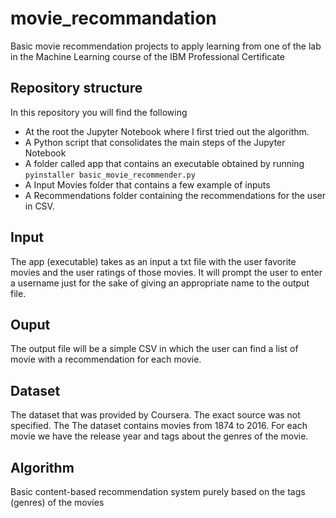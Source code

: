 # movie_recommandation
Basic movie recommendation projects to apply learning from one of the lab in the Machine Learning course of the IBM Professional Certificate

## Repository structure
In this repository you will find the following 
* At the root the Jupyter Notebook where I first tried out the algorithm.
* A Python script that consolidates the main steps of the Jupyter Notebook 
* A folder called app that contains an executable obtained by running `pyinstaller basic_movie_recommender.py`
* A Input Movies folder that contains a few example of inputs
* A Recommendations folder containing the recommendations for the user in CSV.

## Input
The app (executable) takes as an input a txt file with the user favorite movies and the user ratings of those movies. It will prompt the user to enter a username just for the sake of giving an appropriate name to the output file.

## Ouput 
The output file will be a simple CSV in which the user can find a list of movie with a recommendation for each movie.

## Dataset
The dataset that was provided by Coursera. The exact source was not specified.
The The dataset contains movies from 1874 to 2016. For each movie we have the release year and tags about the genres of the movie.

## Algorithm
Basic content-based recommendation system purely based on the tags (genres) of the movies
